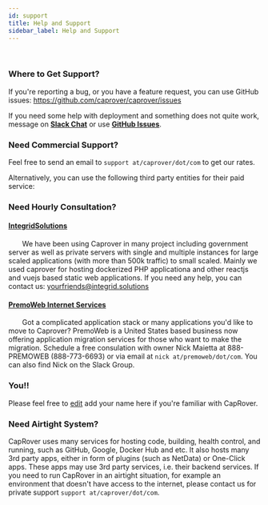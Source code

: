 ```yaml
---
id: support
title: Help and Support
sidebar_label: Help and Support
---
```


<br/>

### Where to Get Support?

If you're reporting a bug, or you have a feature request, you can use GitHub issues:
https://github.com/caprover/caprover/issues

If you need some help with deployment and something does not quite work, message on [**Slack Chat**](https://join.slack.com/t/caprover/shared_invite/zt-2qlb28drp-RpxNfY3nUhroLuRJUUJzDA) or use [**GitHub Issues**](https://github.com/caprover/caprover/issues).

### Need Commercial Support?

Feel free to send an email to `support at/caprover/dot/com` to get our rates.

Alternatively, you can use the following third party entities for their paid service:

### Need Hourly Consultation?

#### [IntegridSolutions](https://integrid.solutions)

&nbsp;&nbsp;&nbsp;&nbsp;&nbsp;&nbsp; We have been using Caprover in many project including government server as well as private servers with single and multiple instances for large scaled applications (with more than 500k traffic) to small scaled. Mainly we used caprover for hosting dockerized PHP applicationa and other reactjs and vuejs based static web applications. If you need any help, you can contact us: [yourfriends@integrid.solutions](mailto:yourfriends@integrid.solutions)

#### [PremoWeb Internet Services](https://premoweb.com)

&nbsp;&nbsp;&nbsp;&nbsp;&nbsp;&nbsp; Got a complicated application stack or many applications you'd like to move to Caprover? PremoWeb is a United States based business now offering application migration services for those who want to make the migration. Schedule a free consulation with owner Nick Maietta at 888-PREMOWEB (888-773-6693) or via email at `nick at/premoweb/dot/com`. You can also find Nick on the Slack Group.

### You!!

Please feel free to [edit](https://github.com/caprover/caprover-website/edit/master/docs/support.md) add your name here if you're familiar with CapRover.

### Need Airtight System?

CapRover uses many services for hosting code, building, health control, and running, such as GitHub, Google, Docker Hub and etc. It also hosts many 3rd party apps, either in form of plugins (such as NetData) or One-Click apps. These apps may use 3rd party services, i.e. their backend services. If you need to run CapRover in an airtight situation, for example an environment that doesn't have access to the internet, please contact us for private support `support at/caprover/dot/com`.
